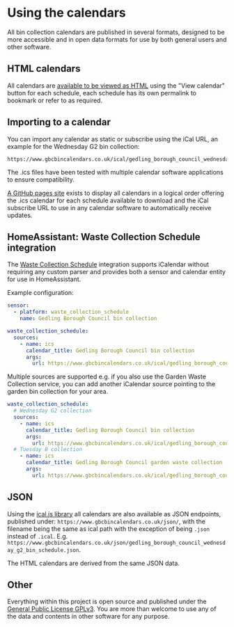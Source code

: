 # Using the calendars

All bin collection calendars are published in several formats, designed to be more accessible and in open data formats for use by both general users and other software.

## HTML calendars

All calendars are [available to be viewed as HTML](https://www.gbcbincalendars.co.uk) using the "View calendar" button for each schedule, each schedule has its own permalink to bookmark or refer to as required.

## Importing to a calendar

You can import any calendar as static or subscribe using the iCal URL, an example for the Wednesday G2 bin collection:

```
https://www.gbcbincalendars.co.uk/ical/gedling_borough_council_wednesday_g2_bin_schedule.ics
```

The .ics files have been tested with multiple calendar software applications to ensure compatibility.

[A GitHub pages site](https://www.gbcbincalendars.co.uk) exists to display all calendars in a logical order offering the .ics calendar for each schedule available to download and the iCal subscribe URL to use in any calendar software to automatically receive updates.

## HomeAssistant: Waste Collection Schedule integration

The [Waste Collection Schedule](https://github.com/mampfes/hacs_waste_collection_schedule) integration supports iCalendar without requiring any custom parser and provides both a sensor and calendar entity for use in HomeAssistant.

Example configuration:

```yaml
sensor:
  - platform: waste_collection_schedule
    name: Gedling Borough Council bin collection

waste_collection_schedule:
  sources:
    - name: ics
      calendar_title: Gedling Borough Council bin collection
      args:
        url: https://www.gbcbincalendars.co.uk/ical/gedling_borough_council_wednesday_g2_bin_schedule.ics
```

Multiple sources are supported e.g. if you also use the Garden Waste Collection service, you can add another iCalendar source pointing to the garden bin collection for your area.

```yaml
waste_collection_schedule:
  # Wednesday G2 collection
  sources:
    - name: ics
      calendar_title: Gedling Borough Council bin collection
      args:
        url: https://www.gbcbincalendars.co.uk/ical/gedling_borough_council_wednesday_g2_bin_schedule.ics
  # Tuesday B collection      
    - name: ics
      calendar_title: Gedling Borough Council garden waste collection
      args:
        url: https://www.gbcbincalendars.co.uk/ical/gedling_borough_council_tuesday_b_garden_bin_schedule.ics
```

## JSON

Using the [ical.js library](https://github.com/kewisch/ical.js) all calendars are also available as JSON endpoints, published under: `https://www.gbcbincalendars.co.uk/json/`, with the filename being the same as ical path with the exception of being `.json` instead of `.ical`. E.g. `https://www.gbcbincalendars.co.uk/json/gedling_borough_council_wednesday_g2_bin_schedule.json`.

The HTML calendars are derived from the same JSON data.

## Other

Everything within this project is open source and published under the [General Public License GPLv3](LICENSE). You are more than welcome to use any of the data and contents in other software for any purpose.

